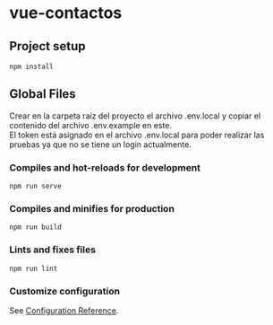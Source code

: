 # vue-contactos

## Project setup
```
npm install
```

## Global Files
Crear en la carpeta raíz del proyecto el archivo .env.local y copiar el contenido del archivo .env.example en este. <br>
El token está asignado en el archivo .env.local para poder realizar las pruebas ya que no se tiene un login actualmente.

### Compiles and hot-reloads for development
```
npm run serve
```

### Compiles and minifies for production
```
npm run build
```

### Lints and fixes files
```
npm run lint
```

### Customize configuration
See [Configuration Reference](https://cli.vuejs.org/config/).
